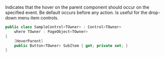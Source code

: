 Indicates that the hover on the parent component should occur on the specified event. Be default occurs before any action. Is useful for the drop-down menu item controls.

```cs
public class SampleControl<TOwner> : Control<TOwner>
    where TOwner : PageObject<TOwner>
{
    [HoverParent]
    public Button<TOwner> SubItem { get; private set; }
}
```